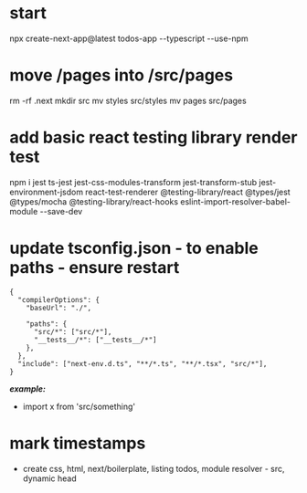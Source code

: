 # start
npx create-next-app@latest todos-app --typescript --use-npm

# move /pages into /src/pages
rm -rf .next
mkdir src
mv styles src/styles
mv pages src/pages

# add basic react testing library render test
npm i jest ts-jest jest-css-modules-transform jest-transform-stub jest-environment-jsdom react-test-renderer @testing-library/react @types/jest @types/mocha @testing-library/react-hooks eslint-import-resolver-babel-module --save-dev

# update tsconfig.json - to enable paths  - ensure restart
```
{
  "compilerOptions": {
    "baseUrl": "./",

    "paths": {
      "src/*": ["src/*"],
      "__tests__/*": ["__tests__/*"]
    },
  },
  "include": ["next-env.d.ts", "**/*.ts", "**/*.tsx", "src/*"],
}
```
***example:***
- import x from 'src/something'

# mark timestamps
- create css, html, next/boilerplate, listing todos, module resolver - src, dynamic head
